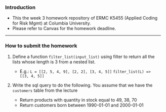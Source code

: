 ### Introduction
- This the week 3 homework repository of ERMC K5455 (Applied Coding for Risk Mgmt) at Columbia University. 
- Please refer to Canvas for the homework deadline.

<hr>

### How to submit the homework

1. Define a function `filter_list(input_list)`  using filter to return all the lists whose length is 3 from a nested list. 
   - E.g.: `L = [[2, 5, 4, 9], [2, 2], [3, 4, 5]]` `filter_list(L) => [[3, 4, 5]]`

2. Write the sql query to do the following. You assume that we have the `customers` table from the lecture
   - Return products with quantity in stock equal to 49, 38, 70
   - Return customers born between 1990-01-01 and 2000-01-01
